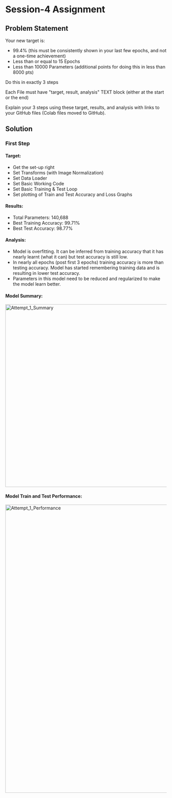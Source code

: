 # Session-4 Assignment
## Problem Statement
Your new target is:
- 99.4% (this must be consistently shown in your last few epochs, and not a one-time achievement)
- Less than or equal to 15 Epochs
- Less than 10000 Parameters (additional points for doing this in less than 8000 pts)

Do this in exactly 3 steps

Each File must have "target, result, analysis" TEXT block (either at the start or the end)

Explain your 3 steps using these target, results, and analysis with links to your GitHub files (Colab files moved to GitHub). 

## Solution
### First Step
#### Target:
- Get the set-up right
- Set Transforms (with Image Normalization)
- Set Data Loader
- Set Basic Working Code
- Set Basic Training & Test Loop
- Set plotting of Train and Test Accuracy and Loss Graphs
#### Results:
- Total Parameters: 140,688
- Best Training Accuracy: 99.71%
- Best Test Accuracy: 98.77%
#### Analysis:
- Model is overfitting. It can be inferred from training accuracy that it has nearly learnt (what it can) but test accuracy is still low.
- In nearly all epochs (post first 3 epochs) training accuracy is more than testing accuracy. Model has started remembering training data and is resulting in lower test accuracy.
- Parameters in this model need to be reduced and regularized to make the model learn better.
#### Model Summary:
<img width="571" alt="Attempt_1_Summary" src="https://user-images.githubusercontent.com/118976187/213630721-b1da7341-b9eb-4561-a8c1-969e4f735651.png">

#### Model Train and Test Performance:
<img width="901" alt="Attempt_1_Performance" src="https://user-images.githubusercontent.com/118976187/213631027-798a3e87-237e-4575-b8ec-c725ced85519.png">

